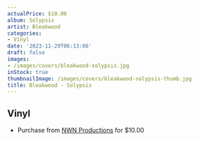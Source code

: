 ```yaml
---
actualPrice: $10.00
album: Solypsis
artist: Bleakwood
categories:
- Vinyl
date: '2023-11-29T06:13:06'
draft: false
images:
- /images/covers/bleakwood-solypsis.jpg
inStock: true
thumbnailImage: /images/covers/bleakwood-solypsis-thumb.jpg
title: Bleakwood - Solypsis
---
```


## Vinyl
* Purchase from [NWN Productions](http://shop.nwnprod.com/index.php?route=product/product&path=75&product_id=36769&sort=pd.name&order=ASC) for $10.00

